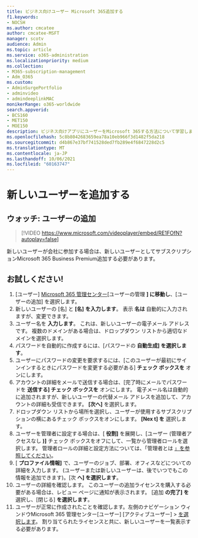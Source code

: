 ```yaml
---
title: ビジネス向けユーザー Microsoft 365追加する
f1.keywords:
- NOCSH
ms.author: cmcatee
author: cmcatee-MSFT
manager: scotv
audience: Admin
ms.topic: article
ms.service: o365-administration
ms.localizationpriority: medium
ms.collection:
- M365-subscription-management
- Adm_O365
ms.custom:
- AdminSurgePortfolio
- adminvideo
- admindeeplinkMAC
monikerRange: o365-worldwide
search.appverid:
- BCS160
- MET150
- MOE150
description: ビジネス向けアプリにユーザーをMicrosoft 365する方法について学習します。
ms.openlocfilehash: 5c8b8042683659ea78a10eb966f3d1482f5da218
ms.sourcegitcommit: d4b867e37bf741528ded7fb289e4f6847228d2c5
ms.translationtype: MT
ms.contentlocale: ja-JP
ms.lasthandoff: 10/06/2021
ms.locfileid: "60163747"
---
```

# <a name="add-a-new-user"></a>新しいユーザーを追加する

## <a name="watch-add-a-user"></a>ウォッチ: ユーザーの追加

> [!VIDEO https://www.microsoft.com/videoplayer/embed/RE1FOfN?autoplay=false]

新しいユーザーが会社に参加する場合は、新しいユーザーとしてサブスクリプションMicrosoft 365 Business Premium追加する必要があります。

## <a name="try-it"></a>お試しください!

1. [ユーザー] <a href="https://go.microsoft.com/fwlink/p/?linkid=2024339" target="_blank">Microsoft 365 管理センター</a>[ユーザーの管理 **] に移動し**、[ユーザーの追加] を選択します。
1. 新しいユーザーの [名] と **[名]** **を入力します**。 表示 **名は** 自動的に入力されますが、変更できます。
1. ユーザー名を **入力します**。 これは、新しいユーザーの電子メール アドレスです。 複数のドメインがある場合は、ドロップダウン リストから適切なドメインを選択します。
1. パスワードを自動的に作成するには、[パスワードの **自動生成] を選択します**。
1. ユーザーにパスワードの変更を要求するには、[このユーザーが最初にサインインするときにパスワードを変更する必要がある] **チェック ボックスを** オンにします。
1. アカウントの詳細をメールで送信する場合は、[完了時にメールでパスワードを **送信する] チェック ボックスを** オンにします。 電子メール名は自動的に追加されますが、新しいユーザーの代替メール アドレスを追加して、アカウントの詳細も受信できます。 **[次へ]** を選択します。
1. ドロップダウン リストから場所を選択し、ユーザーが使用するサブスクリプションの横にあるチェック ボックスをオンにします。 **[Nex t] を** 選択します。
1. ユーザーを管理者に設定する場合は、[ **役割]** を展開し、[ユーザー (管理者アクセスなし **)]** チェック ボックスをオフにして、一覧から管理者ロールを選択します。 管理者ロールの詳細と設定方法については、「管理者とは [」を参照してください](what-is-admin.md)。
1. [ **プロファイル情報]** で、ユーザーのジョブ、部署、オフィスなどについての詳細を入力します。 (ユーザーまたは新しいユーザーは、後でいつでもこの情報を追加できます)。[次 **へ] を選択します**。
1. ユーザーの詳細を確認します。 このユーザーの追加ライセンスを購入する必要がある場合は、レビュー ページに通知が表示されます。 [追加 **の完了] を** 選択し、[閉じる] **を選択します**。
1. ユーザーが正常に作成されたことを確認します。左側のナビゲーション ウィンドウMicrosoft 365 管理センター[ユーザー] [アクティブユーザー]  >  <a href="https://go.microsoft.com/fwlink/p/?linkid=834822" target="_blank">を選択します</a>。 割り当てられたライセンスと共に、新しいユーザーを一覧表示する必要があります。